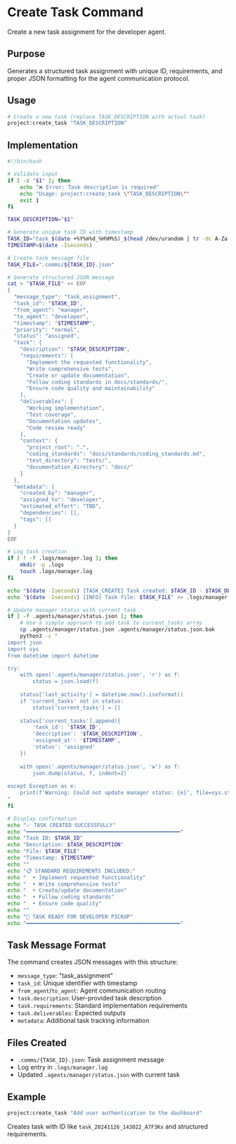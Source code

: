 # Create Task Command

Create a new task assignment for the developer agent.

## Purpose
Generates a structured task assignment with unique ID, requirements, and proper JSON formatting for the agent communication protocol.

## Usage
```bash
# Create a new task (replace TASK_DESCRIPTION with actual task)
project:create_task "TASK_DESCRIPTION"
```

## Implementation

```bash
#!/bin/bash

# Validate input
if [ -z "$1" ]; then
    echo "❌ Error: Task description is required"
    echo "Usage: project:create_task \"TASK_DESCRIPTION\""
    exit 1
fi

TASK_DESCRIPTION="$1"

# Generate unique task ID with timestamp
TASK_ID="task_$(date +%Y%m%d_%H%M%S)_$(head /dev/urandom | tr -dc A-Za-z0-9 | head -c 6)"
TIMESTAMP=$(date -Iseconds)

# Create task message file
TASK_FILE=".comms/${TASK_ID}.json"

# Generate structured JSON message
cat > "$TASK_FILE" << EOF
{
  "message_type": "task_assignment",
  "task_id": "$TASK_ID",
  "from_agent": "manager",
  "to_agent": "developer",
  "timestamp": "$TIMESTAMP",
  "priority": "normal",
  "status": "assigned",
  "task": {
    "description": "$TASK_DESCRIPTION",
    "requirements": [
      "Implement the requested functionality",
      "Write comprehensive tests",
      "Create or update documentation",
      "Follow coding standards in docs/standards/",
      "Ensure code quality and maintainability"
    ],
    "deliverables": [
      "Working implementation",
      "Test coverage",
      "Documentation updates",
      "Code review ready"
    ],
    "context": {
      "project_root": ".",
      "coding_standards": "docs/standards/coding_standards.md",
      "test_directory": "tests/",
      "documentation_directory": "docs/"
    }
  },
  "metadata": {
    "created_by": "manager",
    "assigned_to": "developer",
    "estimated_effort": "TBD",
    "dependencies": [],
    "tags": []
  }
}
EOF

# Log task creation
if [ ! -f .logs/manager.log ]; then
    mkdir -p .logs
    touch .logs/manager.log
fi

echo "$(date -Iseconds) [TASK_CREATE] Task created: $TASK_ID - $TASK_DESCRIPTION" >> .logs/manager.log
echo "$(date -Iseconds) [INFO] Task file: $TASK_FILE" >> .logs/manager.log

# Update manager status with current task
if [ -f .agents/manager/status.json ]; then
    # Use a simple approach to add task to current_tasks array
    cp .agents/manager/status.json .agents/manager/status.json.bak
    python3 -c "
import json
import sys
from datetime import datetime

try:
    with open('.agents/manager/status.json', 'r') as f:
        status = json.load(f)
    
    status['last_activity'] = datetime.now().isoformat()
    if 'current_tasks' not in status:
        status['current_tasks'] = []
    
    status['current_tasks'].append({
        'task_id': '$TASK_ID',
        'description': '$TASK_DESCRIPTION',
        'assigned_at': '$TIMESTAMP',
        'status': 'assigned'
    })
    
    with open('.agents/manager/status.json', 'w') as f:
        json.dump(status, f, indent=2)
        
except Exception as e:
    print(f'Warning: Could not update manager status: {e}', file=sys.stderr)
"
fi

# Display confirmation
echo "✅ TASK CREATED SUCCESSFULLY"
echo "━━━━━━━━━━━━━━━━━━━━━━━━━━━━━━━━━━━━━━━━━━━━━━━━━"
echo "Task ID: $TASK_ID"
echo "Description: $TASK_DESCRIPTION"
echo "File: $TASK_FILE"
echo "Timestamp: $TIMESTAMP"
echo ""
echo "📋 STANDARD REQUIREMENTS INCLUDED:"
echo "  • Implement requested functionality"
echo "  • Write comprehensive tests"
echo "  • Create/update documentation"
echo "  • Follow coding standards"
echo "  • Ensure code quality"
echo ""
echo "🎯 TASK READY FOR DEVELOPER PICKUP"
echo "━━━━━━━━━━━━━━━━━━━━━━━━━━━━━━━━━━━━━━━━━━━━━━━━━"
```

## Task Message Format
The command creates JSON messages with this structure:
- `message_type`: "task_assignment"
- `task_id`: Unique identifier with timestamp
- `from_agent`/`to_agent`: Agent communication routing
- `task.description`: User-provided task description
- `task.requirements`: Standard implementation requirements
- `task.deliverables`: Expected outputs
- `metadata`: Additional task tracking information

## Files Created
- `.comms/{TASK_ID}.json`: Task assignment message
- Log entry in `.logs/manager.log`
- Updated `.agents/manager/status.json` with current task

## Example
```bash
project:create_task "Add user authentication to the dashboard"
```

Creates task with ID like `task_20241126_143022_A7F3Kx` and structured requirements.